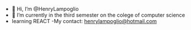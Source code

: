 - 👋 Hi, I’m @HenryLampoglio
- 🌱 I’m currently in the third semester on the colege of computer science 
- learning REACT
-My contact: henrylampoglio@hotmail.com
